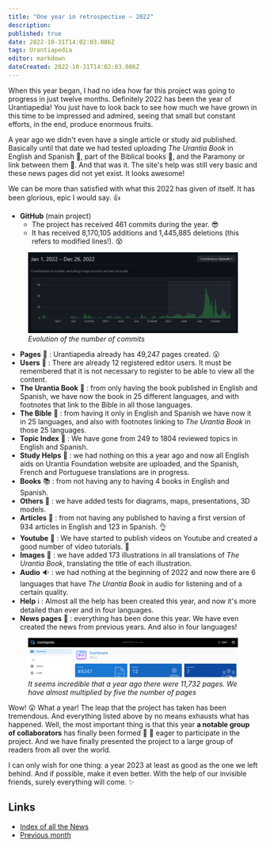 ```yaml
---
title: "One year in retrospective — 2022"
description: 
published: true
date: 2022-10-31T14:02:03.086Z
tags: Urantiapedia
editor: markdown
dateCreated: 2022-10-31T14:02:03.086Z
---
```


When this year began, I had no idea how far this project was going to progress in just twelve months. Definitely 2022 has been the year of Urantiapedia! You just have to look back to see how much we have grown in this time to be impressed and admired, seeing that small but constant efforts, in the end, produce enormous fruits.

A year ago we didn't even have a single article or study aid published. Basically until that date we had tested uploading _The Urantia Book_ in English and Spanish :blue_book:, part of the Biblical books :closed_book:, and the Paramony or link between them :ledger:. And that was it. The site's help was still very basic and these news pages did not yet exist. It looks awesome! 

We can be more than satisfied with what this 2022 has given of itself. It has been glorious, epic I would say. :+1: 

- **GitHub** (main project) 
    * The project has received 461 commits during the year. :sunglasses: 
    * It has received 8,170,105 additions and 1,445,885 deletions (this refers to modified lines!). :dizzy_face:

<figure id="img_1" class="image urantiapedia"> 
<img src="/image/github_2022.png"> 
<figcaption><em>Evolution of the number of commits </em></figcaption> 
</figure> 

- **Pages** :page_facing_up: : Urantiapedia already has 49,247 pages created. :open_mouth: 
- **Users** :construction_worker: : There are already 12 registered editor users. It must be remembered that it is not necessary to register to be able to view all the content. 
- **The Urantia Book** :blue_book: : from only having the book published in English and Spanish, we have now the book in 25 different languages, and with footnotes that link to the Bible in all those languages.
- **The Bible** :closed_book: : from having it only in English and Spanish we have now it in 25 languages, and also with footnotes linking to _The Urantia Book_ in those 25 languages.
- **Topic Index** :card_index: : We have gone from 249 to 1804 reviewed topics in English and Spanish.
- **Study Helps** :notebook: : we had nothing on this a year ago and now all English aids on Urantia Foundation website are uploaded, and the Spanish, French and Portuguese translations are in progress.
- **Books** :books: : from not having any to having 4 books in English and Spanish. 
- **Others** :memo: : we have added tests for diagrams, maps, presentations, 3D models.
- **Articles** :page_with_curl: : from not having any published to having a first version of 934 articles in English and 123 in Spanish. :ok_hand: 
- **Youtube** :movie_camera: : We have started to publish videos on Youtube and created a good number of video tutorials. :clap: 
- **Images** :sunrise_over_mountains: : we have added 173 illustrations in all translations of _The Urantia Book_, translating the title of each illustration. 
- **Audio** :sound: : we had nothing at the beginning of 2022 and now there are 6 languages ​​that have _The Urantia Book_ in audio for listening and of a certain quality. 
- **Help** :information_source: : Almost all the help has been created this year, and now it's more detailed than ever and in four languages.
- **News pages** :newspaper: : everything has been done this year. We have even created the news from previous years. And also in four languages! 

<figure id="img_2" class="image urantiapedia"> 
<img src="/image/up_status_2022.png"> 
<figcaption><em>It seems incredible that a year ago there were 11,732 pages. We have almost multiplied by five the number of pages </em></figcaption> 
</figure>
 
Wow! :astonished: What a year! The leap that the project has taken has been tremendous. And everything listed above by no means exhausts what has happened. Well, the most important thing is that this year **a notable group of collaborators** has finally been formed :woman: :man: eager to participate in the project. And we have finally presented the project to a large group of readers from all over the world.

I can only wish for one thing: a year 2023 at least as good as the one we left behind. And if possible, make it even better. With the help of our invisible friends, surely everything will come. :sparkles: 

## Links 

- [Index of all the News](/en/news) 
- [Previous month](/en/news/2022/11)